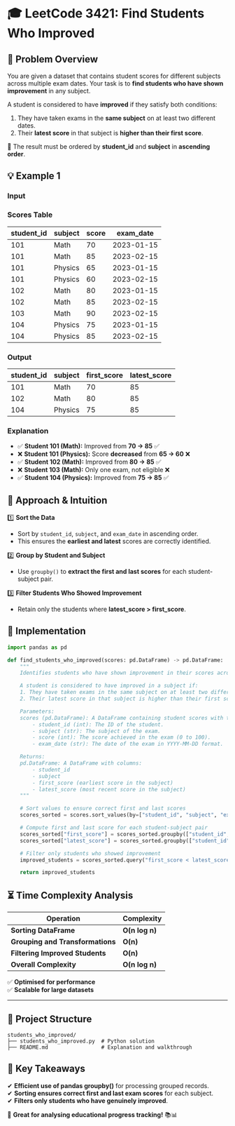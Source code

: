 # 🎓 **LeetCode 3421: Find Students Who Improved**  

## 📌 **Problem Overview**  

You are given a dataset that contains student scores for different subjects across multiple exam dates. Your task is to **find students who have shown improvement** in any subject.  

A student is considered to have **improved** if they satisfy both conditions:  
1. They have taken exams in the **same subject** on at least two different dates.  
2. Their **latest score** in that subject is **higher than their first score**.  

🔹 The result must be ordered by **student_id** and **subject** in **ascending order**.  

## 💡 **Example 1**  

### **Input**  

### **Scores Table**  
| student_id | subject  | score | exam_date  |  
|------------|----------|-------|------------|  
| 101        | Math     | 70    | 2023-01-15 |  
| 101        | Math     | 85    | 2023-02-15 |  
| 101        | Physics  | 65    | 2023-01-15 |  
| 101        | Physics  | 60    | 2023-02-15 |  
| 102        | Math     | 80    | 2023-01-15 |  
| 102        | Math     | 85    | 2023-02-15 |  
| 103        | Math     | 90    | 2023-02-15 |  
| 104        | Physics  | 75    | 2023-01-15 |  
| 104        | Physics  | 85    | 2023-02-15 |  

### **Output**  

| student_id | subject  | first_score | latest_score |  
|------------|----------|-------------|--------------|  
| 101        | Math     | 70          | 85           |  
| 102        | Math     | 80          | 85           |  
| 104        | Physics  | 75          | 85           |  

### **Explanation**  

- ✅ **Student 101 (Math):** Improved from **70 → 85** ✅  
- ❌ **Student 101 (Physics):** Score **decreased** from **65 → 60** ❌  
- ✅ **Student 102 (Math):** Improved from **80 → 85** ✅  
- ❌ **Student 103 (Math):** Only one exam, not eligible ❌  
- ✅ **Student 104 (Physics):** Improved from **75 → 85** ✅  

## 🚀 **Approach & Intuition**  

1️⃣ **Sort the Data**  
   - Sort by `student_id`, `subject`, and `exam_date` in ascending order.  
   - This ensures the **earliest and latest** scores are correctly identified.  

2️⃣ **Group by Student and Subject**  
   - Use `groupby()` to **extract the first and last scores** for each student-subject pair.  

3️⃣ **Filter Students Who Showed Improvement**  
   - Retain only the students where **latest_score > first_score**.  

## 📝 **Implementation**  

```python
import pandas as pd

def find_students_who_improved(scores: pd.DataFrame) -> pd.DataFrame:
    """
    Identifies students who have shown improvement in their scores across multiple exam dates.

    A student is considered to have improved in a subject if:
    1. They have taken exams in the same subject on at least two different dates.
    2. Their latest score in that subject is higher than their first score.

    Parameters:
    scores (pd.DataFrame): A DataFrame containing student scores with the following columns:
        - student_id (int): The ID of the student.
        - subject (str): The subject of the exam.
        - score (int): The score achieved in the exam (0 to 100).
        - exam_date (str): The date of the exam in YYYY-MM-DD format.

    Returns:
    pd.DataFrame: A DataFrame with columns:
        - student_id
        - subject
        - first_score (earliest score in the subject)
        - latest_score (most recent score in the subject)
    """

    # Sort values to ensure correct first and last scores
    scores_sorted = scores.sort_values(by=["student_id", "subject", "exam_date"], ascending=True)

    # Compute first and last score for each student-subject pair
    scores_sorted["first_score"] = scores_sorted.groupby(["student_id", "subject"])["score"].transform("first")
    scores_sorted["latest_score"] = scores_sorted.groupby(["student_id", "subject"])["score"].transform("last")

    # Filter only students who showed improvement
    improved_students = scores_sorted.query("first_score < latest_score")[["student_id", "subject", "first_score", "latest_score"]].drop_duplicates()

    return improved_students
```

## ⏳ **Time Complexity Analysis**  

| Operation                      | Complexity |
|--------------------------------|------------|
| **Sorting DataFrame**          | **O(n log n)** |
| **Grouping and Transformations** | **O(n)** |
| **Filtering Improved Students** | **O(n)** |
| **Overall Complexity**          | **O(n log n)** |

✅ **Optimised for performance**  
✅ **Scalable for large datasets**  

---

## 📂 **Project Structure**  

```
students_who_improved/
├── students_who_improved.py  # Python solution
├── README.md                 # Explanation and walkthrough
```

## 🎯 **Key Takeaways**  
✔ **Efficient use of pandas groupby()** for processing grouped records.  
✔ **Sorting ensures correct first and last exam scores** for each subject.  
✔ **Filters only students who have genuinely improved**.  

🚀 **Great for analysing educational progress tracking!** 📚📊  
